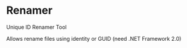 # Renamer
Unique ID Renamer Tool

Allows rename files using identity or GUID (need .NET Framework 2.0)
